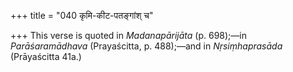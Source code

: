 +++
title = "040 कृमि-कीट-पतङ्गांश् च"

+++
This verse is quoted in *Madanapārijāta* (p. 698);—in *Parāśaramādhava*
(Prayaścitta, p. 488);—and in *Nṛsiṃhaprasāda* (Prāyaścitta 41a.)


